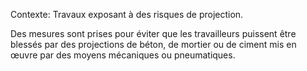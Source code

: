 Contexte: Travaux exposant à des risques de projection.

Des mesures sont prises pour éviter que les travailleurs puissent être blessés par des projections de béton, de mortier ou de ciment mis en œuvre par des moyens mécaniques ou pneumatiques.